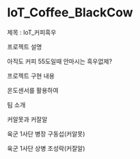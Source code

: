 # IoT_Coffee_BlackCow

제목 : IoT_커피흑우

프로젝트 설명

아직도 커피 55도일때 안마시는 흑우없제?


프로젝트 구현 내용

온도센서를 활용하여 


 
팀 소개

커알못과 커잘알

육군 1사단 병장 구동섭(커알못)

육군 1사단 상병 조성락(커잘알)
